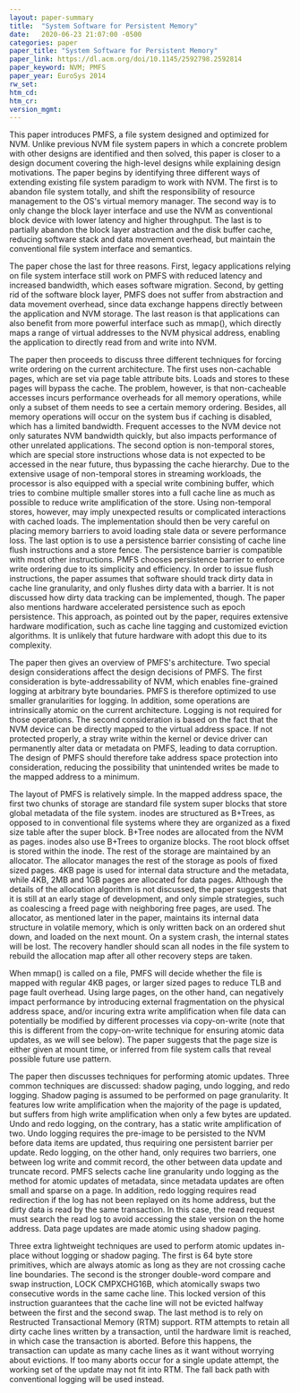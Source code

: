 ```yaml
---
layout: paper-summary
title:  "System Software for Persistent Memory"
date:   2020-06-23 21:07:00 -0500
categories: paper
paper_title: "System Software for Persistent Memory"
paper_link: https://dl.acm.org/doi/10.1145/2592798.2592814
paper_keyword: NVM; PMFS
paper_year: EuroSys 2014
rw_set:
htm_cd:
htm_cr:
version_mgmt:
---
```


This paper introduces PMFS, a file system designed and optimized for NVM. Unlike previous NVM file system papers in which
a concrete problem with other designs are identified and then solved, this paper is closer to a design document covering
the high-level designs while explaining design motivations. The paper begins by identifying three different ways of extending
existing file system paradigm to work with NVM. The first is to abandon file system totally, and shift the responsibility
of resource management to the OS's virtual memory manager. The second way is to only change the block layer interface and
use the NVM as conventional block device with lower latency and higher throughput. The last is to partially abandon the 
block layer abstraction and the disk buffer cache, reducing software stack and data movement overhead, but maintain the
conventional file system interface and semantics.

The paper chose the last for three reasons. First, legacy applications relying on file system interface still work on
PMFS with reduced latency and increased bandwidth, which eases software migration. Second, by getting rid of the software 
block layer, PMFS does not suffer from abstraction and data movement overhead, since data exchange happens directly
between the application and NVM storage. The last reason is that applications can also benefit from more powerful interface
such as mmap(), which directly maps a range of virtual addresses to the NVM physical address, enabling the application 
to directly read from and write into NVM.

The paper then proceeds to discuss three different techniques for forcing write ordering on the current architecture.
The first uses non-cachable pages, which are set via page table attribute bits. Loads and stores to these pages will
bypass the cache. The problem, however, is that non-cacheable accesses incurs performance overheads for all memory
operations, while only a subset of them needs to see a certain memory ordering. Besides, all memory operations will
occur on the system bus if caching is disabled, which has a limited bandwidth. Frequent accesses to the NVM device
not only saturates NVM bandwidth quickly, but also impacts performance of other unrelated applications.
The second option is non-temporal stores, which are special store instructions whose data is not expected to be accessed
in the near future, thus bypassing the cache hierarchy. Due to the extensive usage of non-temporal stores in streaming 
workloads, the processor is also equipped with a special write combining buffer, which tries to combine multiple smaller 
stores into a full cache line as much as possible to reduce write amplification of the store. Using non-temporal
stores, however, may imply unexpected results or complicated interactions with cached loads. The implementation
should then be very careful on placing memory barriers to avoid loading stale data or severe performance loss.
The last option is to use a persistence barrier consisting of cache line flush instructions and a store fence. The 
persistence barrier is compatible with most other instructions. PMFS chooses persistence barrier to enforce 
write ordering due to its simplicity and efficiency. In order to issue flush instructions, the paper assumes that software
should track dirty data in cache line granularity, and only flushes dirty data with a barrier. It is not discussed
how dirty data tracking can be implemented, though.
The paper also mentions hardware accelerated persistence such as epoch persistence. This approach, as pointed out
by the paper, requires extensive hardware modification, such as cache line tagging and customized eviction algorithms.
It is unlikely that future hardware with adopt this due to its complexity.

The paper then gives an overview of PMFS's architecture. Two special design considerations affect the design decisions
of PMFS. The first consideration is byte-addressability of NVM, which enables fine-grained logging at arbitrary byte
boundaries. PMFS is therefore optimized to use smaller granularities for logging. In addition, some operations are 
intrinsically atomic on the current architecture. Logging is not required for those operations.
The second consideration is based on the fact that the NVM device can be directly mapped to the virtual address space.
If not protected properly, a stray write within the kernel or device driver can permanently alter data or metadata on 
PMFS, leading to data corruption. The design of PMFS should therefore take address space protection into consideration,
reducing the possibility that unintended writes be made to the mapped address to a minimum.

The layout of PMFS is relatively simple. In the mapped address space, the first two chunks of storage are standard file 
system super blocks that store global metadata of the file system. inodes are structured as B+Trees, as opposed to in
conventional file systems where they are organized as a fixed size table after the super block. B+Tree nodes are allocated
from the NVM as pages. inodes also use B+Trees to organize blocks. The root block offset is stored within the inode.
The rest of the storage are maintained by an allocator. The allocator manages the rest of the storage as pools of 
fixed sized pages. 4KB page is used for internal data structure and the metadata, while 4KB, 2MB and 1GB pages are allocated
for data pages. Although the details of the allocation algorithm is not discussed, the paper suggests that it is still
at an early stage of development, and only simple strategies, such as coalescing a freed page with neighboring free pages,
are used.
The allocator, as mentioned later in the paper, maintains its internal data structure in volatile memory,
which is only written back on an ordered shut down, and loaded on the next mount. 
On a system crash, the internal states will be lost. The recovery handler should scan all nodes in the file system to
rebuild the allocation map after all other recovery steps are taken.

When mmap() is called on a file, PMFS will decide whether the file is mapped with regular 4KB pages, or larger sized 
pages to reduce TLB and page fault overhead. Using large pages, on the other hand, can negatively impact performance
by introducing external fragmentation on the physical address space, and/or incuring extra write amplification when 
file data can potentially be modified by different processes via copy-on-write (note that this is different from the 
copy-on-write technique for ensuring atomic data updates, as we will see below).
The paper suggests that the page size is either given at mount time, or inferred from file system calls that reveal
possible future use pattern.

The paper then discusses techniques for performing atomic updates. Three common techniques are discussed: shadow paging,
undo logging, and redo logging. Shadow paging is assumed to be performed on page granularity. It features low write 
amplification when the majority of the page is updated, but suffers from high write amplification when only a few 
bytes are updated. Undo and redo logging, on the contrary, has a static write amplification of two. Undo logging
requires the pre-image to be persisted to the NVM before data items are updated, thus requiring one persistent barrier
per update. Redo logging, on the other hand, only requires two barriers, one between log write and commit record, the 
other between data update and truncate record. PMFS selects cache line granularity undo logging as the method for atomic 
updates of metadata, since metadata updates are often small and sparse on a page. In addition, redo logging requires read 
redirection if the log has not been replayed on its home address, but the dirty data is read by the same transaction. 
In this case, the read request must search the read log to avoid accessing the stale version on the home address. 
Data page updates are made atomic using shadow paging.

Three extra lightweight techniques are used to perform atomic updates in-place without logging or shadow paging. The first
is 64 byte store primitives, which are always atomic as long as they are not crossing cache line boundaries. The 
second is the stronger double-word compare and swap instruction, LOCK CMPXCHG16B, which atomically swaps two consecutive
words in the same cache line. This locked version of this instruction guarantees that the cache line will not be evicted 
halfway between the first and the second swap. The last method is to rely on Restructed Transactional Memory (RTM) support.
RTM attempts to retain all dirty cache lines written by a transaction, until the hardware limit is reached, in which case
the transaction is aborted. Before this happens, the transaction can update as many cache lines as it want without 
worrying about evictions. If too many aborts occur for a single update attempt, the working set of the update may not fit 
into RTM. The fall back path with conventional logging will be used instead.
